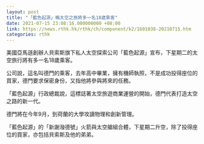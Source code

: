 ```yaml
---
layout: post
title: "「藍色起源」稱太空之旅將多一名18歲乘客"
date: 2021-07-15 23:08:16.000000000 +08:00
link: https://news.rthk.hk/rthk/ch/component/k2/1601038-20210715.htm
categories: rthk
---
```


美國亞馬遜創辦人貝索斯旗下私人太空探索公司「藍色起源」宣布，下星期二的太空旅行將有多一名18歲乘客。

公司說，這名叫德門的乘客，去年高中畢業，擁有機師執照，不是成功投得座位的買家，德門要求保密身份，又指他將參與將來的任務。

「藍色起源」行政總裁說，這標誌著太空旅遊商業運營的開始，德門代表打造太空之路的新一代。 

德門將在今年9月，到荷蘭的大學攻讀物理和創新管理。

「藍色起源」的「新謝潑德號」火箭與太空艙組合體，下星期二升空，除了投得座位的買家，亦包括貝索斯及他的弟弟。
